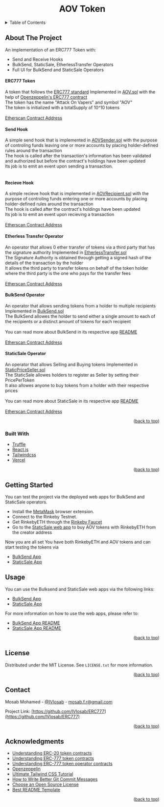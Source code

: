 <div id="top"></div>

<!-- PROJECT LOGO -->
<br />
<div align="center">
  <h1 align="center">AOV Token</h1>
</div>



<!-- TABLE OF CONTENTS -->
<details>
  <summary>Table of Contents</summary>
  <ol>
    <li>
      <a href="#about-the-project">About The Project</a>
      <ul>
        <li><a href="#erc777-token">ERC77 Token</a></li>
        <li><a href="#send-hook">Send Hook</a></li>
        <li><a href="#recieve-hook">Recieve Hook</a></li>
        <li><a href="#etherless-transfer-operator">Etherless Transfer Operator</a></li>
        <li><a href="#bulksend-operator">BulkSend Operator</a></li>
        <li><a href="#staticsale-operator">StaticSale Operator</a></li>
        <li><a href="#built-with">Built With</a></li>
      </ul>
    </li>
    <li><a href="#getting-started">Getting Started</a></li>
    <li><a href="#usage">Usage</a></li>
    <li><a href="#license">License</a></li>
    <li><a href="#contact">Contact</a></li>
    <li><a href="#acknowledgments">Acknowledgments</a></li>
  </ol>
</details>



<!-- ABOUT THE PROJECT -->
## About The Project

An implementation of an ERC777 Token with:
* Send and Receive Hooks
* BulkSend, StaticSale, EtherlessTransfer Operators
* Full UI for BulkSend and StaticSale Operators


#### ERC777 Token

A token that follows the [ERC777 standard](https://eips.ethereum.org/EIPS/eip-777) Implemented in [AOV.sol](https://github.com/IVIosab/ERC777/blob/main/contracts/AOV.sol) with the help of [Openzeppelin's ERC777 contract](https://docs.openzeppelin.com/contracts/4.x/api/token/erc777#ERC777) <br/>
The token has the name "Attack On Vapers" and symbol "AOV" <br/>
The token is initialized with a totalSupply of 10^10 tokens<br/>
<br/>
[Etherscan Contract Address](https://rinkeby.etherscan.io/address/0x981640516a5A2a88f9250f42569d6a405A6279de)

#### Send Hook

A simple send hook that is implemented in [AOVSender.sol](https://github.com/IVIosab/ERC777/blob/main/contracts/AOVSender.sol) with the purpose of controling funds leaving one or more accounts by placing holder-defined rules around the transaction<br/> 
The hook is called after the transaction's information has been validated and authorized but before the contract's holdings have been updated<br/>
Its job is to emit an event upon sending a transaction.<br/>
<br/>

#### Recieve Hook

A simple recieve hook that is implemented in [AOVRecipient.sol](https://github.com/IVIosab/ERC777/blob/main/contracts/AOVRecipient.sol) with the purpose of controling funds entering one or more accounts by placing holder-defined rules around the transaction<br/>
The hook is called after the contract's holdings have been updated<br/>
Its job is to emit an event upon recieving a transaction<br/>
<br/>
[Etherscan Contract Address](https://rinkeby.etherscan.io/address/0x8Fd84Ecc3409235c2Ed9D3eD146dE9EBe8213CC9)

#### Etherless Transfer Operator

An operator that allows 0 ether transfer of tokens via a third party that has the signature authority Implemented in [EtherlessTransfer.sol](https://github.com/IVIosab/ERC777/blob/main/contracts/EtherlessTransfer.sol)<br/>
The Signature Authority is obtained through getting a signed hash of the details of the transaction by the holder<br/>
It allows the third party to transfer tokens on behalf of the token holder where the third party is the one who pays for the transfer fees<br/>
<br/>
[Etherscan Contract Address](https://rinkeby.etherscan.io/address/0x9950e59310458435250d2c35302424cA712527F4)

#### BulkSend Operator

An operator that allows sending tokens from a holder to multiple recipients Implemented in [BulkSend.sol](https://github.com/IVIosab/ERC777/blob/main/contracts/BulkSend.sol)<br/>
The BulkSend allowes the holder to send either a single amount to each of the recipients or a distinct amount of tokens for each recipient<br/>
<br/>
You can read more about BulkSend in its respective app [README](https://github.com/IVIosab/ERC777/blob/main/client/bulksender/README.md)<br/>
<br/>
[Etherscan Contract Address](https://rinkeby.etherscan.io/address/0x2c4f2FC34362e1c7E998E0134FaAb61042DDDD49)

#### StaticSale Operator

An operator that allows Selling and Buying tokens Implemented in [StaticPriceSeller.sol](https://github.com/IVIosab/ERC777/blob/main/contracts/StaticPriceSeller.sol)<br/>
The StaticSale allowes holders to register as Seller by setting their PricePerToken<br/>
It also allowes anyone to buy tokens from a holder with their respective prices<br/>
<br/>
You can read more about StaticSale in its respective app [README](https://github.com/IVIosab/ERC777/blob/main/client/staticsale/README.md)<br/>
<br/>
[Etherscan Contract Address](https://rinkeby.etherscan.io/address/0x689324B0C82Ce5E779b88A55B1687cFa891c6DC9)

<p align="right">(<a href="#top">back to top</a>)</p>



### Built With

* [Truffle](https://trufflesuite.com/)
* [React.js](https://reactjs.org/)
* [Tailwindcss](https://tailwindcss.com/)
* [Vercel](https://vercel.com/)

<p align="right">(<a href="#top">back to top</a>)</p>


<!-- GETTING STARTED -->
## Getting Started
You can test the project via the deployed web apps for BulkSend and StaticSale operators.

* Install the [MetaMask](https://chrome.google.com/webstore/detail/metamask/nkbihfbeogaeaoehlefnkodbefgpgknn?hl=en) browser extension.
* Connect to the Rinkeby Testnet.
* Get RinkebyETH through the [Rinkeby Faucet](https://rinkebyfaucet.com/)
* Go to the [StaticSale web app](https://static-sale.vercel.app/) to buy AOV tokens with RinkebyETH from the creator address


Now you are all set
You have both RinkebyETH and AOV tokens and can start testing the tokens via 
* [BulkSend App](https://bulk-sender.vercel.app/)
* [StaticSale App](https://static-sale.vercel.app/)

<!-- USAGE EXAMPLES -->
## Usage

You can use the Bulksend and StaticSale web apps via the following links:
* [BulkSend App](https://bulk-sender.vercel.app/)
* [StaticSale App](https://static-sale.vercel.app/)

For more information on how to use the web apps, please refer to:
* [BulkSend App README](https://github.com/IVIosab/ERC777/blob/main/client/bulksender/README.md)
* [StaticSale App README](https://github.com/IVIosab/ERC777/blob/main/client/staticsale/README.md)

<p align="right">(<a href="#top">back to top</a>)</p>



<!-- LICENSE -->
## License

Distributed under the MIT License. See `LICENSE.txt` for more information.

<p align="right">(<a href="#top">back to top</a>)</p>



<!-- CONTACT -->
## Contact

Mosab Mohamed - [@IVIosab](https://t.me/IVIosab) - mosab.f.r@gmail.com

Project Link: [https://github.com/IVIosab/ERC777](https://github.com/IVIosab/ERC777)

<p align="right">(<a href="#top">back to top</a>)</p>



<!-- ACKNOWLEDGMENTS -->
## Acknowledgments

* [Understanding ERC-20 token contracts](https://www.wealdtech.com/articles/understanding-erc20-token-contracts/)
* [Understanding ERC-777 token contracts](https://www.wealdtech.com/articles/understanding-erc777-token-contracts/)
* [Understanding ERC-777 token operator contracts](https://www.wealdtech.com/articles/understanding-erc777-token-operator-contracts/)
* [Openzeppelin](https://docs.openzeppelin.com/contracts/4.x/)
* [Ultimate Tailwind CSS Tutorial](https://www.youtube.com/watch?v=pfaSUYaSgRo&ab_channel=Fireship)
* [How to Write Better Git Commit Messages](https://www.freecodecamp.org/news/how-to-write-better-git-commit-messages/)
* [Choose an Open Source License](https://choosealicense.com)
* [Best README Template](https://github.com/othneildrew/Best-README-Template/blob/master/README.md)

<p align="right">(<a href="#top">back to top</a>)</p>
